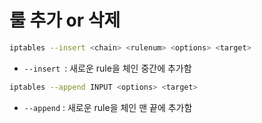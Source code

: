 # 룰 추가 or 삭제 

``` bash
iptables --insert <chain> <rulenum> <options> <target>
```

* `--insert `: 새로운 rule을 체인 중간에 추가함

``` bash
iptables --append INPUT <options> <target>
```

* `--append` : 새로운 rule을 체인 맨 끝에 추가함

